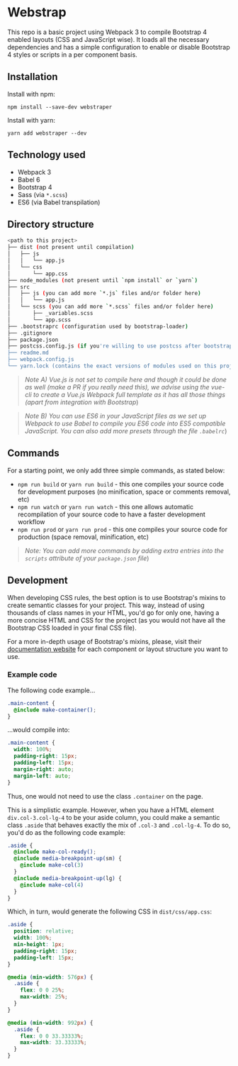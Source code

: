 # Webstrap

This repo is a basic project using Webpack 3 to compile Bootstrap 4 enabled layouts (CSS and JavaScript wise). It 
loads all the necessary dependencies and has a simple configuration to enable or disable Bootstrap 4 styles or
scripts in a per component basis.

## Installation
Install with npm:
```
npm install --save-dev webstraper
```
Install with yarn:
```
yarn add webstraper --dev
```

## Technology used
- Webpack 3
- Babel 6
- Bootstrap 4
- Sass (via `*.scss`)
- ES6 (via Babel transpilation)

## Directory structure
```bash
<path to this project>
├── dist (not present until compilation)
│   ├── js
│   │   └── app.js
│   └── css
│       └── app.css
├── node_modules (not present until `npm install` or `yarn`)
├── src
│   ├── js (you can add more `*.js` files and/or folder here) 
│   │   └── app.js
│   └── scss (you can add more `*.scss` files and/or folder here)
│       ├── _variables.scss
│       └── app.scss 
├── .bootstraprc (configuration used by bootstrap-loader)
├── .gitignore 
├── package.json 
├── postcss.config.js (if you're willing to use postcss after bootstrap uses it)
├── readme.md
├── webpack.config.js 
└── yarn.lock (contains the exact versions of modules used on this project)
```

> _Note A) Vue.js is not set to compile here and though it could be done as well (make a PR if you really need this), we
 advise using the vue-cli to create a Vue.js Webpack full template as it has all those things (apart from integration
  with Bootstrap_)
  
> _Note B) You can use ES6 in your JavaScript files as we set up Webpack to use Babel to compile you ES6 code into 
ES5 compatible JavaScript. You can also add more presets through the file `.babelrc`_)

## Commands
For a starting point, we only add three simple commands, as stated below:

- `npm run build` or `yarn run build` - this one compiles your source code for development purposes (no minification, 
space or comments removal, etc)
- `npm run watch` or `yarn run watch` - this one allows automatic recompilation of your source code to have a faster 
development workflow
- `npm run prod` or `yarn run prod` - this one compiles your source code for production (space removal, minification, 
etc)

> _Note: You can add more commands by adding extra entries into the `scripts` attribute of your `package.json` file_)

## Development

When developing CSS rules, the best option is to use Bootstrap's mixins to create semantic classes for your project. 
This way, instead of using thousands of class names in your HTML, you'd go for only one, having a more concise HTML 
and CSS for the project (as you would not have all the Bootstrap CSS loaded in your final CSS file).

For a more in-depth usage of Bootstrap's mixins, please, visit their [documentation website](https://getbootstrap.com/docs/4.0/)
for each component or layout structure you want to use.

### Example code
The following code example... 
```scss
.main-content {
  @include make-container();
}
```
...would compile into:
```css
.main-content {
  width: 100%;
  padding-right: 15px;
  padding-left: 15px;
  margin-right: auto;
  margin-left: auto;
}
```
Thus, one would not need to use the class `.container` on the page. 

This is a simplistic example. However, when you have a HTML element `div.col-3.col-lg-4` to be your aside column, you 
could make a semantic class `.aside` that behaves exactly the mix of `.col-3` and `.col-lg-4`. To do so, you'd do as 
the following code example:

```scss
.aside {
  @include make-col-ready();
  @include media-breakpoint-up(sm) {
    @include make-col(3)
  }
  @include media-breakpoint-up(lg) {
    @include make-col(4)
  }
}
```
Which, in turn, would generate the following CSS in `dist/css/app.css`:
```css
.aside {
  position: relative;
  width: 100%;
  min-height: 1px;
  padding-right: 15px;
  padding-left: 15px;
}

@media (min-width: 576px) {
  .aside {
    flex: 0 0 25%;
    max-width: 25%;
  }
}

@media (min-width: 992px) {
  .aside {
    flex: 0 0 33.33333%;
    max-width: 33.33333%;
  }
}
```